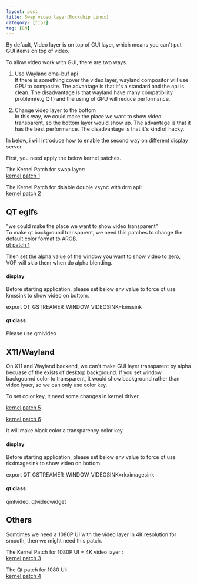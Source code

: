 ```yaml
---
layout: post
title: Swap video layer(Rockchip Linux)
category: [tips]
tag: [EN]
---
```


By default, Video layer is on top of GUI layer, which means you can't put GUI items on top of video.

To allow video work with GUI, there are two ways.

1. Use Wayland dma-buf api  
If there is something cover the video layer, wayland compositor will use GPU to composite.
The advantage is that it's a standard and the api is clean.
The disadvantage is that wayland have many compatibility problem(e.g QT) and the using of GPU will reduce performance.

2. Change video layer to the bottom  
In this way, we could make the place we want to show video transparent, so the bottom layer would show up.
The advantage is that it has the best performance.
The disadvantage is that it's kind of hacky.


In below, i will introduce how to enable the second way on different display server.

First, you need apply the below kernel patches.

The Kernel Patch for swap layer:  
[kernel patch 1](https://github.com/LongChair/LibreELEC.tv/blob/rockchip_wip/projects/Rockchip/patches/linux/rockchip-4.4/linux-0007-drm-rockchip-make-video-overlay-bottom-layer.patch)


The Kernel Patch for dsiable double vsync with drm api:  
[kernel patch 2](https://github.com/LongChair/LibreELEC.tv/blob/rockchip_wip/projects/Rockchip/patches/linux/rockchip-4.4/linux-0017-drm-skip-wait-on-vblank-for-set-plane.patch)



## QT eglfs

"we could make the place we want to show video transparent"  
To make qt background transparent, we need this patches to change the default color format to ARGB.  
[qt patch 1](https://github.com/LongChair/LibreELEC.tv/blob/4622c5fdb30a9639e6f76973af5398308bf5ec74/packages/plex/multimedia/qt5/patches/qt5-017-eglfs_kms-make-framebuffer-transparent.patch)

Then set the alpha value of the window you want to show video to zero, VOP will skip them when do alpha blending.

#### display

Before starting application, please set below env value to force qt use kmssink to show video on bottom.

  export QT_GSTREAMER_WINDOW_VIDEOSINK=kmssink

#### qt class
Please use qmlvideo

## X11/Wayland

On X11 and Wayland backend, we can't make GUI layer transparent by alpha becuase of the exists of desktop background.
If you set window backgournd color to transparent, it would show background rather than video lyaer, so we can only use color key.

To set color key, it need some changes in kernel driver.  

[kernel patch 5](https://github.com/wzyy2/Scripts/blob/master/tmp/0001-drm-rockchip-vop-add-color-key-reg-for-rk3288.patch)

[kernel patch 6](https://github.com/wzyy2/Scripts/blob/master/tmp/0002-drm-rockchip-make-black-a-color-key.patch)

it will make black color a transparency color key.

#### display

Before starting application, please set below env value to force qt use rkximagesink to show video on bottom.

  export QT_GSTREAMER_WINDOW_VIDEOSINK=rkximagesink
  
#### qt class
qmlvideo, qtvideowidget

## Others

Somtimes we need a 1080P UI with the video layer in 4K resolution for smooth, then we might need this patch.  

The Kernel Patch for 1080P UI + 4K video layer :  
[kernel patch 3](https://github.com/LongChair/LibreELEC.tv/blob/rockchip_wip/projects/Rockchip/patches/linux/rockchip-4.4/linux-0016-drm-allow-framebuffer-and-videomodes-not-to-have-sam.patch)


The Qt patch for 1080 UI:  
[kernel patch 4](https://github.com/rockchip-linux/meta-rockchip/blob/master/dynamic-layers/qt5-layer/recipes-qt/qt5/qtbase/0001-eglfs_kms-allow-framebuffer-upscale.patch)
